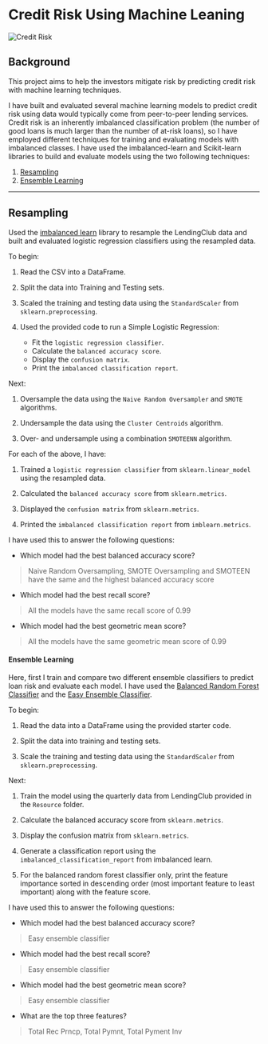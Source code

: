 # Credit Risk Using Machine Leaning
 
![Credit Risk](Images/credit-risk.jpg)

## Background

This project aims to help the investors mitigate risk by predicting credit risk with machine learning techniques.

I  have built and evaluated several machine learning models to predict credit risk using data would typically come from peer-to-peer lending services. Credit risk is an inherently imbalanced classification problem (the number of good loans is much larger than the number of at-risk loans), so I have employed different techniques for training and evaluating models with imbalanced classes. I have used the imbalanced-learn and Scikit-learn libraries to build and evaluate models using the two following techniques:

1. [Resampling](#Resampling)
2. [Ensemble Learning](#Ensemble-Learning)

- - -
## Resampling

Used the [imbalanced learn](https://imbalanced-learn.readthedocs.io) library to resample the LendingClub data and built and evaluated logistic regression classifiers using the resampled data.

To begin:

1. Read the CSV into a DataFrame.

2. Split the data into Training and Testing sets.

3. Scaled the training and testing data using the `StandardScaler` from `sklearn.preprocessing`.

4. Used the provided code to run a Simple Logistic Regression:
    * Fit the `logistic regression classifier`.
    * Calculate the `balanced accuracy score`.
    * Display the `confusion matrix`.
    * Print the `imbalanced classification report`.

Next:

1. Oversample the data using the `Naive Random Oversampler` and `SMOTE` algorithms.

2. Undersample the data using the `Cluster Centroids` algorithm.

3. Over- and undersample using a combination `SMOTEENN` algorithm.


For each of the above, I have:

1. Trained a `logistic regression classifier` from `sklearn.linear_model` using the resampled data.

2. Calculated the `balanced accuracy score` from `sklearn.metrics`.

3. Displayed the `confusion matrix` from `sklearn.metrics`.

4. Printed the `imbalanced classification report` from `imblearn.metrics`.


I have used this to answer the following questions:

* Which model had the best balanced accuracy score?
>Naive Random Oversampling, SMOTE Oversampling and SMOTEEN have the same and the highest balanced accuracy score
* Which model had the best recall score?
>All the models have the same recall score of 0.99
* Which model had the best geometric mean score?
>All the models have the same geometric mean score of 0.99

#### Ensemble Learning

Here, first I train and compare two different ensemble classifiers to predict loan risk and evaluate each model. I have used the [Balanced Random Forest Classifier](https://imbalanced-learn.readthedocs.io/en/stable/generated/imblearn.ensemble.BalancedRandomForestClassifier.html#imblearn-ensemble-balancedrandomforestclassifier) and the [Easy Ensemble Classifier](https://imbalanced-learn.readthedocs.io/en/stable/generated/imblearn.ensemble.EasyEnsembleClassifier.html#imblearn-ensemble-easyensembleclassifier).

To begin:

1. Read the data into a DataFrame using the provided starter code.

2. Split the data into training and testing sets.

3. Scale the training and testing data using the `StandardScaler` from `sklearn.preprocessing`.


Next:

1. Train the model using the quarterly data from LendingClub provided in the `Resource` folder.

2. Calculate the balanced accuracy score from `sklearn.metrics`.

3. Display the confusion matrix from `sklearn.metrics`.

4. Generate a classification report using the `imbalanced_classification_report` from imbalanced learn.

5. For the balanced random forest classifier only, print the feature importance sorted in descending order (most important feature to least important) along with the feature score.


I have used this to answer the following questions:

* Which model had the best balanced accuracy score?
>Easy ensemble classifier
* Which model had the best recall score?
>Easy ensemble classifier
* Which model had the best geometric mean score?
>Easy ensemble classifier
* What are the top three features?
>Total Rec Prncp, Total Pymnt, Total Pyment Inv
